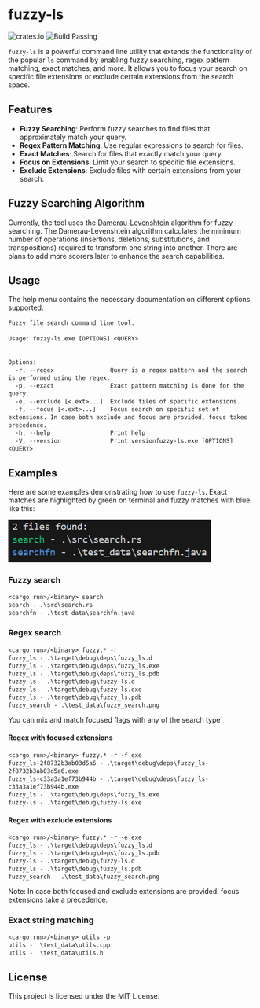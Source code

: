 # fuzzy-ls
![crates.io](https://img.shields.io/crates/v/fuzzy-ls.svg) ![Build Passing](https://github.com/Ashwin-1709/fuzzy-ls/actions/workflows/rust.yml/badge.svg)

`fuzzy-ls` is a powerful command line utility that extends the functionality of the popular `ls` command by enabling fuzzy searching, regex pattern matching, exact matches, and more. It allows you to focus your search on specific file extensions or exclude certain extensions from the search space.

## Features

- **Fuzzy Searching**: Perform fuzzy searches to find files that approximately match your query.
- **Regex Pattern Matching**: Use regular expressions to search for files.
- **Exact Matches**: Search for files that exactly match your query.
- **Focus on Extensions**: Limit your search to specific file extensions.
- **Exclude Extensions**: Exclude files with certain extensions from your search.

## Fuzzy Searching Algorithm

Currently, the tool uses the [Damerau-Levenshtein](https://en.wikipedia.org/wiki/Damerau%E2%80%93Levenshtein_distance) algorithm for fuzzy searching. The Damerau-Levenshtein algorithm calculates the minimum number of operations (insertions, deletions, substitutions, and transpositions) required to transform one string into another. There are plans to add more scorers later to enhance the search capabilities.

## Usage

The help menu contains the necessary documentation on different options supported.

```
Fuzzy file search command line tool.

Usage: fuzzy-ls.exe [OPTIONS] <QUERY>


Options:
  -r, --regex                Query is a regex pattern and the search is performed using the regex.
  -p, --exact                Exact pattern matching is done for the query.
  -e, --exclude [<.ext>...]  Exclude files of specific extensions.
  -f, --focus [<.ext>...]    Focus search on specific set of extensions. In case both exclude and focus are provided, focus takes precedence.
  -h, --help                 Print help
  -V, --version              Print versionfuzzy-ls.exe [OPTIONS] <QUERY>
```
## Examples
Here are some examples demonstrating how to use `fuzzy-ls`. Exact matches are highlighted by green on terminal and fuzzy matches with blue like this:

![fuzzy_search](static/fuzzy_search.png)

### Fuzzy search
```shell
<cargo run>/<binary> search
search - .\src\search.rs
searchfn - .\test_data\searchfn.java
```

### Regex search
```shell
<cargo run>/<binary> fuzzy.* -r
fuzzy_ls - .\target\debug\deps\fuzzy_ls.d
fuzzy_ls - .\target\debug\deps\fuzzy_ls.exe
fuzzy_ls - .\target\debug\deps\fuzzy_ls.pdb
fuzzy-ls - .\target\debug\fuzzy-ls.d
fuzzy-ls - .\target\debug\fuzzy-ls.exe
fuzzy_ls - .\target\debug\fuzzy_ls.pdb
fuzzy_search - .\test_data\fuzzy_search.png
```

You can mix and match focused flags with any of the search type

#### Regex with focused extensions
```shell
<cargo run>/<binary> fuzzy.* -r -f exe
fuzzy_ls-2f8732b3ab03d5a6 - .\target\debug\deps\fuzzy_ls-2f8732b3ab03d5a6.exe
fuzzy_ls-c33a3a1ef73b944b - .\target\debug\deps\fuzzy_ls-c33a3a1ef73b944b.exe
fuzzy_ls - .\target\debug\deps\fuzzy_ls.exe
fuzzy-ls - .\target\debug\fuzzy-ls.exe
```

#### Regex with exclude extensions
```shell
<cargo run>/<binary> fuzzy.* -r -e exe
fuzzy_ls - .\target\debug\deps\fuzzy_ls.d
fuzzy_ls - .\target\debug\deps\fuzzy_ls.pdb
fuzzy-ls - .\target\debug\fuzzy-ls.d
fuzzy_ls - .\target\debug\fuzzy_ls.pdb
fuzzy_search - .\test_data\fuzzy_search.png
```

Note: In case both focused and exclude extensions are provided: focus extensions take a precedence.

### Exact string matching
```shell
<cargo run>/<binary> utils -p
utils - .\test_data\utils.cpp
utils - .\test_data\utils.h
```

## License
This project is licensed under the MIT License.
